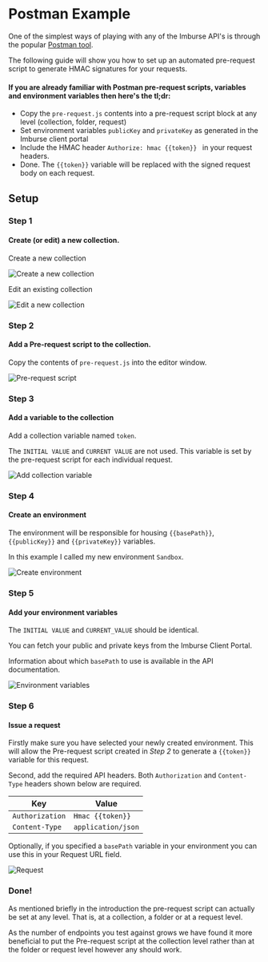 # Postman Example

One of the simplest ways of playing with any of the Imburse API's is through the popular [Postman tool](https://www.getpostman.com/).

The following guide will show you how to set up an automated pre-request script to generate HMAC signatures for your requests.

#### If you are already familiar with Postman pre-request scripts, variables and environment variables then here's the tl;dr:

 - Copy the `pre-request.js` contents into a pre-request script block at any level (collection, folder, request)
 - Set environment variables `publicKey` and `privateKey` as generated in the Imburse client portal
 - Include the HMAC header `Authorize: hmac {{token}} ` in your request headers.
 - Done. The `{{token}}` variable will be replaced with the signed request body on each request.

## Setup 

### Step 1

#### Create (or edit) a new collection.

Create a new collection

![Create a new collection](./resources/create-collection.gif)

Edit an existing collection

![Edit a new collection](./resources/edit-collection.gif)

### Step 2

#### Add a Pre-request script to the collection.

Copy the contents of `pre-request.js` into the editor window.

![Pre-request script](./resources/pre-request-script.gif)

### Step 3

#### Add a variable to the collection

Add a collection variable named `token`.

The `INITIAL VALUE` and `CURRENT VALUE` are not used. This variable is set by the pre-request script for each individual request.

![Add collection variable](./resources/collection-variables.gif)

### Step 4 

#### Create an environment

The environment will be responsible for housing `{{basePath}}`, `{{publicKey}}` and `{{privateKey}}` variables.

In this example I called my new environment `Sandbox`.

![Create environment](./resources/environment-icon.gif)

### Step 5 

#### Add your environment variables

The `INITIAL VALUE` and `CURRENT_VALUE` should be identical.

You can fetch your public and private keys from the Imburse Client Portal.

Information about which `basePath` to use is available in the API documentation.

![Environment variables](./resources/environment-variables.gif)

### Step 6

#### Issue a request

Firstly make sure you have selected your newly created environment. This will allow the Pre-request script created in *Step 2* to generate a `{{token}}` variable for this request.

Second, add the required API headers. Both `Authorization` and `Content-Type` headers shown below are required.

Key | Value
--- | -----
`Authorization` | `Hmac {{token}}`
`Content-Type` | `application/json`

Optionally, if you specified a `basePath` variable in your environment you can use this in your Request URL field.

![Request](./resources/request.gif)

### Done!

As mentioned briefly in the introduction the pre-request script can actually be set at any level. That is, at a collection, a folder or at a request level.

As the number of endpoints you test against grows we have found it more beneficial to put the Pre-request script at the collection level rather than at the folder or request level however any should work.